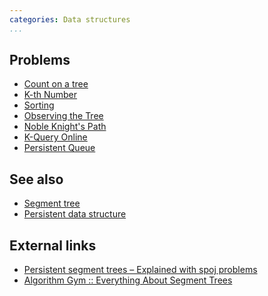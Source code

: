 ```yaml
---
categories: Data structures
...
```


## Problems
* [Count on a tree](http://www.spoj.com/problems/COT/)
* [K-th Number](http://www.spoj.com/problems/MKTHNUM/)
* [Sorting](https://www.codechef.com/problems/SORTING)
* [Observing the Tree](https://www.codechef.com/problems/QUERY)
* [Noble Knight's Path](http://codeforces.com/problemset/problem/226/E)
* [K-Query Online](http://www.spoj.com/problems/KQUERYO/)
* [Persistent Queue](http://codeforces.com/gym/100431)

## See also
* [Segment tree]()
* [Persistent data structure]()

## External links
* [Persistent segment trees – Explained with spoj problems](https://blog.anudeep2011.com/persistent-segment-trees-explained-with-spoj-problems/)
* [Algorithm Gym :: Everything About Segment Trees](http://codeforces.com/blog/entry/15890)

